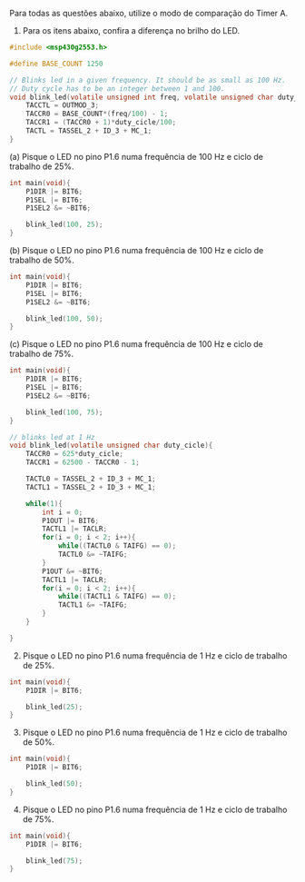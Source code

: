 Para todas as questões abaixo, utilize o modo de comparação do Timer A.

1. Para os itens abaixo, confira a diferença no brilho do LED.
```C
#include <msp430g2553.h>

#define BASE_COUNT 1250

// Blinks led in a given frequency. It should be as small as 100 Hz.
// Duty cycle has to be an integer between 1 and 100.
void blink_led(volatile unsigned int freq, volatile unsigned char duty_cicle){
	TACCTL = OUTMOD_3;
	TACCR0 = BASE_COUNT*(freq/100) - 1;
	TACCR1 = (TACCR0 + 1)*duty_cicle/100;
	TACTL = TASSEL_2 + ID_3 + MC_1;
}

```
(a) Pisque o LED no pino P1.6 numa frequência de 100 Hz e ciclo de trabalho de 25%.

```C
int main(void){
	P1DIR |= BIT6;
	P1SEL |= BIT6;
	P1SEL2 &= ~BIT6;

	blink_led(100, 25);
}

```
(b) Pisque o LED no pino P1.6 numa frequência de 100 Hz e ciclo de trabalho de 50%.
```C
int main(void){
	P1DIR |= BIT6;
	P1SEL |= BIT6;
	P1SEL2 &= ~BIT6;

	blink_led(100, 50);
}

```
(c) Pisque o LED no pino P1.6 numa frequência de 100 Hz e ciclo de trabalho de 75%.
```C
int main(void){
	P1DIR |= BIT6;
	P1SEL |= BIT6;
	P1SEL2 &= ~BIT6;

	blink_led(100, 75);
}

```


```C
// blinks led at 1 Hz
void blink_led(volatile unsigned char duty_cicle){
	TACCR0 = 625*duty_cicle;
	TACCR1 = 62500 - TACCR0 - 1;

	TACTL0 = TASSEL_2 + ID_3 + MC_1;
	TACTL1 = TASSEL_2 + ID_3 + MC_1;

	while(1){
		int i = 0;
		P1OUT |= BIT6;
		TACTL1 |= TACLR;
		for(i = 0; i < 2; i++){
			while((TACTL0 & TAIFG) == 0);
			TACTL0 &= ~TAIFG;
		}
		P1OUT &= ~BIT6;
		TACTL1 |= TACLR;
		for(i = 0; i < 2; i++){
			while((TACTL1 & TAIFG) == 0);
			TACTL1 &= ~TAIFG;
		}
	}

}
```

2. Pisque o LED no pino P1.6 numa frequência de 1 Hz e ciclo de trabalho de 25%.
```C
int main(void){
	P1DIR |= BIT6;

	blink_led(25);
}
```

3. Pisque o LED no pino P1.6 numa frequência de 1 Hz e ciclo de trabalho de 50%.
```C
int main(void){
	P1DIR |= BIT6;

	blink_led(50);
}
```

4. Pisque o LED no pino P1.6 numa frequência de 1 Hz e ciclo de trabalho de 75%.
```C
int main(void){
	P1DIR |= BIT6;

	blink_led(75);
}
```

